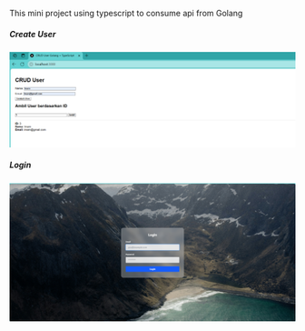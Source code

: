 This mini project using typescript to consume api from Golang

##### Create User

![Get All Screenshot](Screenshot/success.png)

##### Login

![Get All Screenshot](Screenshot/form-login.png)
